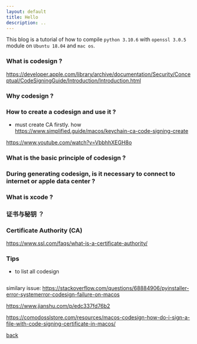 ```yaml
---
layout: default
title: Hello
description: ..
---
```

This blog is a tutorial of how to compile `python 3.10.6` with `openssl 3.0.5` module on `Ubuntu 18.04` and `mac os`.

### What is codesign ?
https://developer.apple.com/library/archive/documentation/Security/Conceptual/CodeSigningGuide/Introduction/Introduction.html

### Why codesign ?

### How to create a codesign and use it ?
- must create CA firstly. how https://www.simplified.guide/macos/keychain-ca-code-signing-create

https://www.youtube.com/watch?v=VbbhhXEGH8o

### What is the basic principle of codesign ?


### During generating codesign, is it necessary to connect to internet or apple data center ?


### What is xcode ?


### 证书与秘钥 ？

### Certificate Authority (CA)
https://www.ssl.com/faqs/what-is-a-certificate-authority/


### Tips
- to list all codesign
```shell

```

similary issue:
https://stackoverflow.com/questions/68884906/pyinstaller-error-systemerror-codesign-failure-on-macos

https://www.jianshu.com/p/edc337fd76b2

https://comodosslstore.com/resources/macos-codesign-how-do-i-sign-a-file-with-code-signing-certificate-in-macos/

[back](./)
